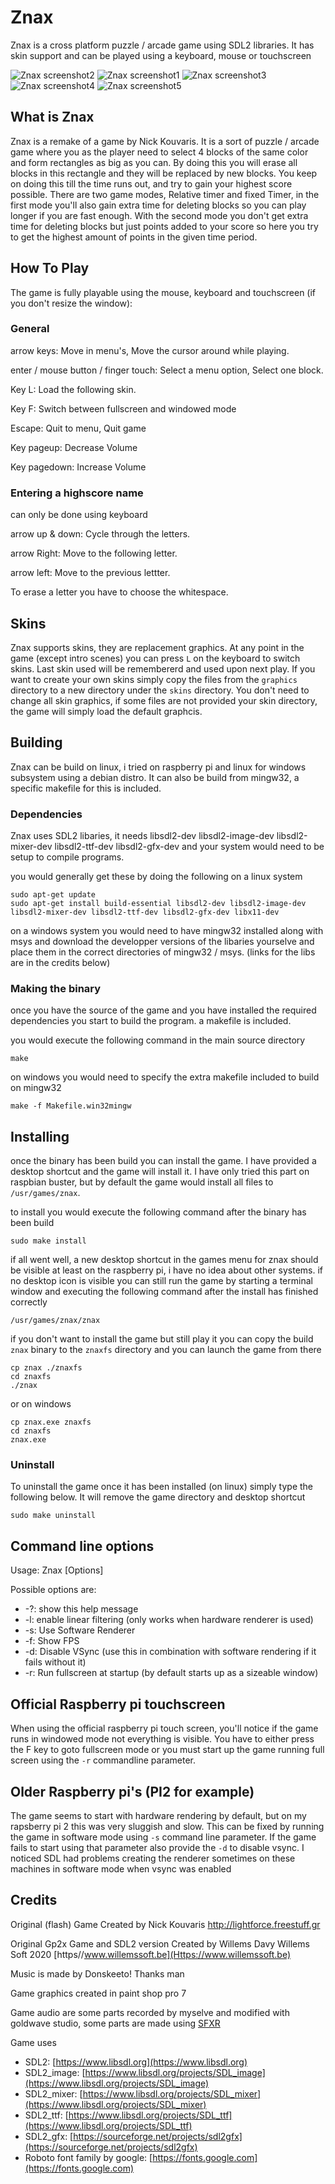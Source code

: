 # Znax
Znax is a cross platform puzzle / arcade game using SDL2 libraries.
It has skin support and can be played using a keyboard, mouse or touchscreen

![Znax screenshot2](/images/znaxscreenshot2.png) ![Znax screenshot1](/images/znaxscreenshot1.png) ![Znax screenshot3](/images/znaxscreenshot3.png) ![Znax screenshot4](/images/znaxscreenshot4.png) ![Znax screenshot5](/images/znaxscreenshot5.png)

## What is Znax

Znax is a remake of a game by Nick Kouvaris.
It is a sort of puzzle / arcade game where you as the player need to select 4 blocks of the same color and form rectangles as big as you can. By doing this you will erase all blocks in this rectangle and they will be replaced by new blocks. You keep on doing this till the time runs out, and try to gain your highest score possible. There are two game modes, Relative timer and fixed Timer, in the first mode you'll also gain extra time for deleting blocks so you can play longer if you are fast enough. With the second mode you don't get extra time for deleting blocks but just points added to your score so here you try to get the highest amount of points in the given time 
period. 

## How To Play 
The game is fully playable using the mouse, keyboard and touchscreen (if you don't resize the window): 

### General

arrow keys: 
Move in menu's, Move the cursor around while playing. 

enter / mouse button / finger touch: 
Select a menu option, Select one block. 

Key L: 
Load the following skin. 

Key F:
Switch between fullscreen and windowed mode

Escape: 
Quit to menu, Quit game 

Key pageup: 
Decrease Volume 

Key pagedown: 
Increase Volume 

### Entering a highscore name 
can only be done using keyboard

arrow up & down: 
Cycle through the letters. 

arrow Right: 
Move to the following letter. 

arrow left: 
Move to the previous lettter. 

To erase a letter you have to choose the whitespace. 

## Skins
Znax supports skins, they are replacement graphics. At any point in the game (except intro scenes) you can press `L` on the keyboard to switch skins. Last skin used will be remembererd and used upon next play. If you want to create your own skins simply copy the files from the `graphics` directory to a new directory under the `skins` directory. You don't need to change all skin graphics, if some files are not provided your skin directory, the game will simply load the default graphcis. 

## Building
Znax can be build on linux, i tried on raspberry pi and linux for windows subsystem using a debian distro. It can also be build from mingw32,
a specific makefile for this is included.

### Dependencies
Znax uses SDL2 libaries, it needs libsdl2-dev libsdl2-image-dev libsdl2-mixer-dev libsdl2-ttf-dev libsdl2-gfx-dev and your system would need to
be setup to compile programs.

you would generally get these by doing the following on a linux system

```
sudo apt-get update
sudo apt-get install build-essential libsdl2-dev libsdl2-image-dev libsdl2-mixer-dev libsdl2-ttf-dev libsdl2-gfx-dev libx11-dev
```
on a windows system you would need to have mingw32 installed along with msys and download the developper versions of the libaries yourselve and place them in the correct directories of mingw32 / msys. (links for the libs are in the credits below)

### Making the binary
once you have the source of the game and you have installed the required dependencies you start to build the program. 
a makefile is included.

you would execute the following command in the main source directory
```
make 
```

on windows you would need to specify the extra makefile included to build on mingw32
```
make -f Makefile.win32mingw
```

## Installing
once the binary has been build you can install the game. I have provided a desktop shortcut and the game will install it. I have only tried this part
on raspbian buster, but by default the game would install all files to `/usr/games/znax`.

to install you would execute the following command after the binary has been build
```
sudo make install
```

if all went well, a new desktop shortcut in the games menu for znax should be visible at least on the raspberry pi, i have no idea about other systems.
if no desktop icon is visible you can still run the game by starting a terminal window and executing the following command after the install has finished correctly

```
/usr/games/znax/znax
```


if you don't want to install the game but still play it you can copy the build `znax` binary to the `znaxfs` directory and you can launch the game from there 

```
cp znax ./znaxfs
cd znaxfs
./znax
```

or on windows

```
cp znax.exe znaxfs
cd znaxfs
znax.exe
```

### Uninstall
To uninstall the game once it has been installed (on linux) simply type the following below. It will remove the game directory and desktop shortcut

```
sudo make uninstall
```

## Command line options

Usage: Znax \[Options\]

Possible options are:
  * -?: show this help message
  * -l: enable linear filtering (only works when hardware renderer is used)
  * -s: Use Software Renderer
  * -f: Show FPS
  * -d: Disable VSync (use this in combination with software rendering if it fails without it)
  * -r: Run fullscreen at startup (by default starts up as a sizeable window)

## Official Raspberry pi touchscreen
When using the official raspberry pi touch screen, you'll notice if the game runs in windowed mode not everything is visible. You have to either press the F key to goto fullscreen mode or you must start up the game running full screen using the `-r` commandline parameter.

## Older Raspberry pi's (PI2 for example)
The game seems to start with hardware rendering by default, but on my rapsberry pi 2 this was very sluggish and slow. This can be fixed by running the game in software mode using `-s` command line parameter. If the game fails to start using that parameter also provide the `-d` to disable vsync. I noticed SDL had problems creating the renderer sometimes on these machines in software mode when vsync was enabled

## Credits
Original (flash) Game Created by Nick Kouvaris 
http://lightforce.freestuff.gr

Original Gp2x Game and SDL2 version Created by Willems Davy
Willems Soft 2020
[https//www.willemssoft.be](Https://www.willemssoft.be)

Music is made by Donskeeto! 
Thanks man

Game graphics created in paint shop pro 7

Game audio are some parts recorded by myselve and modified with goldwave studio,
some parts are made using [SFXR](http://www.drpetter.se/project_sfxr.html) 

Game uses
  * SDL2: 
   [https://www.libsdl.org](https://www.libsdl.org)
  * SDL2_image:
   [https://www.libsdl.org/projects/SDL_image](https://www.libsdl.org/projects/SDL_image)
  * SDL2_mixer:
   [https://www.libsdl.org/projects/SDL_mixer](https://www.libsdl.org/projects/SDL_mixer)
  * SDL2_ttf:
   [https://www.libsdl.org/projects/SDL_ttf](https://www.libsdl.org/projects/SDL_ttf)
  * SDL2_gfx:
   [https://sourceforge.net/projects/sdl2gfx](https://sourceforge.net/projects/sdl2gfx)
  * Roboto font family by google:
   [https://fonts.google.com](https://fonts.google.com)

